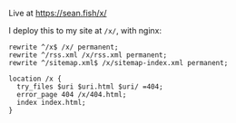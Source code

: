 Live at <https://sean.fish/x/>

I deploy this to my site at `/x/`, with nginx:

```
rewrite ^/x$ /x/ permanent;
rewrite ^/rss.xml /x/rss.xml permanent;
rewrite ^/sitemap.xml$ /x/sitemap-index.xml permanent;

location /x {
  try_files $uri $uri.html $uri/ =404;
  error_page 404 /x/404.html;
  index index.html;
}
```
